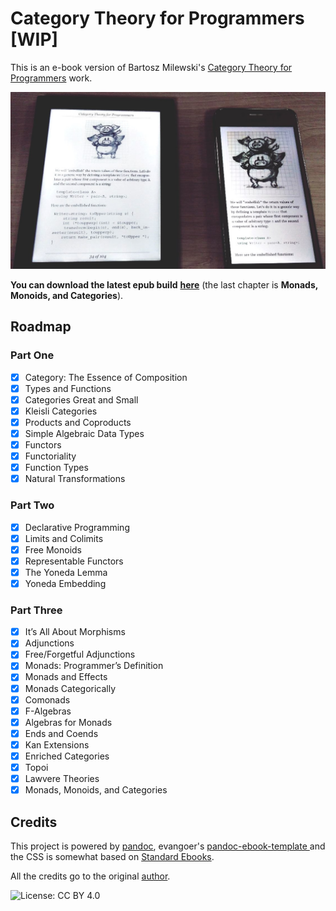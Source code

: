 # Category Theory for Programmers \[WIP\]

This is an e-book version of Bartosz Milewski's [Category Theory for Programmers](https://bartoszmilewski.com/2014/10/28/category-theory-for-programmers-the-preface/) work.

![](../.gitbook/assets/about.jpg)

**You can download the latest epub build** [**here**](https://github.com/onlurking/category-theory-for-programmers/releases/download/0.3-alpha/category-theory-for-programmers.epub) \(the last chapter is **Monads, Monoids, and Categories**\).

## Roadmap

### Part One

* [x] Category: The Essence of Composition
* [x] Types and Functions
* [x] Categories Great and Small
* [x] Kleisli Categories
* [x] Products and Coproducts
* [x] Simple Algebraic Data Types
* [x] Functors
* [x] Functoriality
* [x] Function Types
* [x] Natural Transformations

### Part Two

* [x] Declarative Programming
* [x] Limits and Colimits
* [x] Free Monoids
* [x] Representable Functors
* [x] The Yoneda Lemma
* [x] Yoneda Embedding

### Part Three

* [x] It’s All About Morphisms
* [x] Adjunctions
* [x] Free/Forgetful Adjunctions
* [x] Monads: Programmer’s Definition
* [x] Monads and Effects
* [x] Monads Categorically
* [x] Comonads
* [x] F-Algebras
* [x] Algebras for Monads
* [x] Ends and Coends
* [x] Kan Extensions
* [x] Enriched Categories
* [x] Topoi
* [x] Lawvere Theories
* [x] Monads, Monoids, and Categories 

## Credits

This project is powered by [pandoc](https://pandoc.org/), evangoer's [pandoc-ebook-template ](https://github.com/evangoer/pandoc-ebook-template) and the CSS is somewhat based on [Standard Ebooks](https://standardebooks.org/contribute/a-basic-standard-ebooks-source-folder).

All the credits go to the original [author](https://bartoszmilewski.com/about).

![License: CC BY 4.0](https://img.shields.io/badge/License-CC%20BY%204.0-lightgrey.svg)

